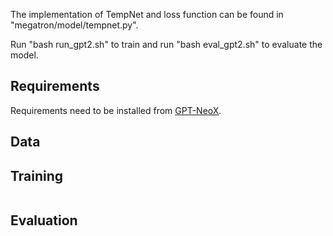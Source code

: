 The implementation of TempNet and loss function can be found in "megatron/model/tempnet.py".

Run "bash run_gpt2.sh" to train and run "bash eval_gpt2.sh" to evaluate the model.




## Requirements
Requirements need to be installed from [GPT-NeoX](https://github.com/EleutherAI/gpt-neox).

## Data

## Training
```bash
```

## Evaluation

